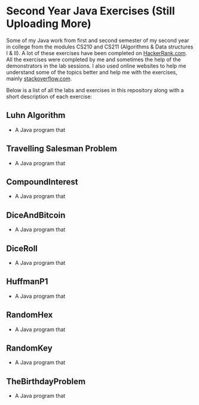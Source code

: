 # Second Year Java Exercises (Still Uploading More)
Some of my Java work from first and second semester of my second year in college from the modules CS210 and CS211 (Algorithms & Data structures I & II). A lot of these exercises have been completed on [HackerRank.com](https://www.hackerrank.com/). All the exercises were completed by me and sometimes the help of the demonstrators in the lab sessions. I also used online websites to help me understand some of the topics better and help me with the exercises, mainly [stackoverflow.com](stackoverflow.com).

Below is a list of all the labs and exercises in this repository along with a short description of each exercise:

## Luhn Algorithm
- A Java program that 

## Travelling Salesman Problem
- A Java program that 

## CompoundInterest
- A Java program that 

## DiceAndBitcoin
- A Java program that 

## DiceRoll
- A Java program that 

## HuffmanP1
- A Java program that

## RandomHex
- A Java program that

## RandomKey
- A Java program that

## TheBirthdayProblem
- A Java program that 
